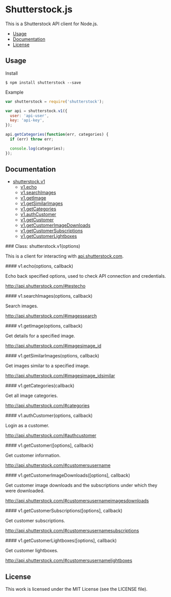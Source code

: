 # Shutterstock.js

This is a Shutterstock API client for Node.js.

 * [Usage](#usage)
 * [Documentation](#documentation)
 * [License](#license)

## Usage

Install

``` console
$ npm install shutterstock --save
```

Example

``` javascript
var shutterstock = require('shutterstock');

var api = shutterstock.v1({
  user: 'api-user',
  key: 'api-key',
});

api.getCategories(function(err, categories) {
  if (err) throw err;

  console.log(categories);
});
```

## Documentation

 * [shutterstock.v1](#v1)
   * [v1.echo](#v1.echo)
   * [v1.searchImages](#v1.searchImages)
   * [v1.getImage](#v1.getImage)
   * [v1.getSimilarImages](#v1.getSimilarImages)
   * [v1.getCategories](#v1.getCategories)
   * [v1.authCustomer](#v1.authCustomer)
   * [v1.getCustomer](#v1.getCustomer)
   * [v1.getCustomerImageDownloads](#v1.getCustomerImageDownloads)
   * [v1.getCustomerSubscriptions](#v1.getCustomerSubscriptions)
   * [v1.getCustomerLightboxes](#v1.getCustomerLightboxes)

<a name="v1"/>
### Class: shutterstock.v1(options)

This is a client for interacting with [api.shutterstock.com](http://api.shutterstock.com).

<a name="v1.echo"/>
#### v1.echo(options, callback)

Echo back specified options, used to check API connection and credentials.

http://api.shutterstock.com/#testecho

<a name="v1.searchImages"/>
#### v1.searchImages(options, callback)

Search images.

http://api.shutterstock.com/#imagessearch

<a name="v1.getImage"/>
#### v1.getImage(options, callback)

Get details for a specified image.

http://api.shutterstock.com/#imagesimage_id

<a name="v1.getSimilarImages"/>
#### v1.getSimilarImages(options, callback)

Get images similar to a specified image.

http://api.shutterstock.com/#imagesimage_idsimilar

<a name="v1.getCategories"/>
#### v1.getCategories(callback)

Get all image categories.

http://api.shutterstock.com/#categories

<a name="v1.authCustomer"/>
#### v1.authCustomer(options, callback)

Login as a customer.

http://api.shutterstock.com/#authcustomer

<a name="v1.getCustomer"/>
#### v1.getCustomer([options], callback)

Get customer information.

http://api.shutterstock.com/#customersusername

<a name="v1.getCustomerImageDownloads"/>
#### v1.getCustomerImageDownloads([options], callback)

Get customer image downloads and the subscriptions under which they
were downloaded.

http://api.shutterstock.com/#customersusernameimagesdownloads

<a name="v1.getCustomerSubscriptions"/>
#### v1.getCustomerSubscriptions([options], callback)

Get customer subscriptions.

http://api.shutterstock.com/#customersusernamesubscriptions

<a name="v1.getCustomerLightboxes"/>
#### v1.getCustomerLightboxes([options], callback)

Get customer lightboxes.

http://api.shutterstock.com/#customersusernamelightboxes

## License

This work is licensed under the MIT License (see the LICENSE file).
